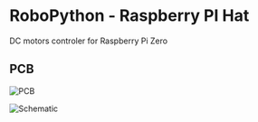 # RoboPython - Raspberry PI Hat
DC motors controler for Raspberry Pi Zero
## PCB

![PCB](https://user-images.githubusercontent.com/44072895/73064667-094eba80-3ea2-11ea-8eff-ed3067627787.png)

![Schematic](https://user-images.githubusercontent.com/44072895/73064751-356a3b80-3ea2-11ea-8537-29e3c40658c8.png)
